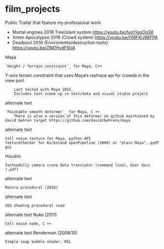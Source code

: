 # film_projects

Public Trailer that feature my professional work
* Mortal engines 2018 Tree/plant system https://youtu.be/fupYIggOq38
* Xmen Apocalypse 2016 (Crowd system) https://youtu.be/fX6FKU86FPA
* Deadpool 2016 (Environemts/destruction tools) https://youtu.be/ZIM1HydF9UA

Maya

    `Height / Terrain constraint`_ for Maya, C++

Y-axis terrain constraint that uses Maya’s raytrace api for crowds in the view port.

        Last tested with Maya 2015.
        Includes test scene up in test/data and visual studio project

alternate text

    `Paintable smooth deformer`_ for Maya, C ++
        There is also a version of this deformer on github maintained by david behren target https://github.com/davidrbehrens/maya 

alternate text

    Cell noise texture for Maya, python API
    TextureChecker for Kickstand openPipeline (2009) or "plain Maya", pyQT gui

Houdini

    Technodolly camera crane data translator (command line), User docs (.pdf)

alternate text

    Mantra procedural (2010)

alternate text

    VEX Shading procedural road

alternate text
Nuke (2011)

    Cell noise node, C ++

alternate text
Renderman (2009/10)

    Simple soap bubble shader, RSL
